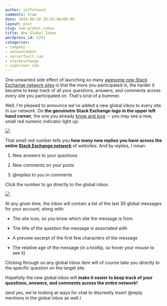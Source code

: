 ```yaml
---
author: jeffatwood
comments: true
date: 2010-09-28 20:26:06+00:00
layout: post
slug: new-global-inbox
title: New Global Inbox
wordpress_id: 5251
categories:
- company
- announcement
- serverfault.com
- stackexchange
- superuser.com
---
```


One unwanted side effect of launching so many [awesome new Stack Exchange network sites](http://stackexchange.com/sites) is that the more you participated in, the harder it became to keep track of all your questions, answers, and comments across every site you participated on. That's kind of a bummer.

Well, I'm pleased to announce we've added a new global inbox to every site in our network. On **the genuinetm Stack Exchange logo in the upper left hand corner**, the one you already [know and love](http://blog.stackoverflow.com/2010/08/network-central-stackexchange-com/) -- you may see a new, small red numeric indicator light up:

![](/blog/images/2010-09-28-new-global-inbox/global-inbox-notify.png)

That small red number tells you **how many new replies you have across the entire [Stack Exchange network](http://stackexchange.com/sites)** of websites. And by replies, I mean:





  1. New answers to your questions

  2. New comments on your posts

  3. @replies to you in comments


Click the number to go directly to the global inbox.

![](/blog/images/2010-09-28-new-global-inbox/global-inbox-expanded.png)

At any given time, the inbox will contain a list of the last 30 global messages for your account, along with:





  * The site icon, so you know which site the message is from

  * The title of the question the message is associated with

  * A preview excerpt of the first few characters of the message

  * The relative age of the message (in a tooltip, so hover your mouse to see it)


Clicking through on any global inbox item will of course take you directly to the specific question on the target site.

Hopefully the new global inbox will **make it easier to keep track of your questions, answers, and comments across the entire network!** 

(and yes, we're looking at ways for chat to discreetly insert @reply mentions in the global inbox as well.)
